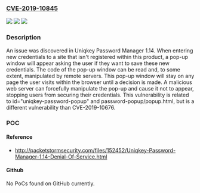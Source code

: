 ### [CVE-2019-10845](https://cve.mitre.org/cgi-bin/cvename.cgi?name=CVE-2019-10845)
![](https://img.shields.io/static/v1?label=Product&message=n%2Fa&color=blue)
![](https://img.shields.io/static/v1?label=Version&message=n%2Fa&color=blue)
![](https://img.shields.io/static/v1?label=Vulnerability&message=n%2Fa&color=brighgreen)

### Description

An issue was discovered in Uniqkey Password Manager 1.14. When entering new credentials to a site that isn't registered within this product, a pop-up window will appear asking the user if they want to save these new credentials. The code of the pop-up window can be read and, to some extent, manipulated by remote servers. This pop-up window will stay on any page the user visits within the browser until a decision is made. A malicious web server can forcefully manipulate the pop-up and cause it not to appear, stopping users from securing their credentials. This vulnerability is related to id="uniqkey-password-popup" and password-popup/popup.html, but is a different vulnerability than CVE-2019-10676.

### POC

#### Reference
- http://packetstormsecurity.com/files/152452/Uniqkey-Password-Manager-1.14-Denial-Of-Service.html

#### Github
No PoCs found on GitHub currently.

